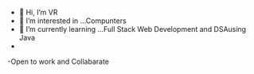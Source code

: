 - 👋 Hi, I’m VR
- 👀 I’m interested in ...Compunters
- 🌱 I’m currently learning ...Full Stack Web Development and DSAusing Java
- 
-Open to work and Collabarate

<!---
vrlegacy/vrlegacy is a ✨ special ✨ repository because its `README.md` (this file) appears on your GitHub profile.
You can click the Preview link to take a look at your changes.
--->
